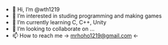 - 👋 Hi, I’m @wth1219
- 👀 I’m interested in studing programming and making games
- 🌱 I’m currently learning C, C++, Unity
- 💞️ I’m looking to collaborate on ...
- 📫 How to reach me                                → mrhoho1219@gmail.com ←

<!---
wth1219/wth1219 is a ✨ special ✨ repository because its `README.md` (this file) appears on your GitHub profile.
You can click the Preview link to take a look at your changes.
--->
